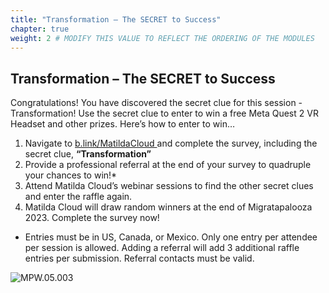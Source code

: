 ```yaml
---
title: "Transformation – The SECRET to Success" 
chapter: true
weight: 2 # MODIFY THIS VALUE TO REFLECT THE ORDERING OF THE MODULES
---
```

## Transformation – The SECRET to Success

Congratulations! You have discovered the secret clue for this session -  Transformation! Use the secret clue to enter to win a free Meta Quest 2 VR Headset and other prizes. Here’s how to enter to win…

1. Navigate to [b.link/MatildaCloud ](https://b.link/MatildaCloud "Matilda Cloud's MigrataPalooza Form") and complete the survey, including the secret clue, **“Transformation”**
2. Provide a professional referral at the end of your survey to quadruple your chances to win!*
3. Attend Matilda Cloud’s webinar sessions to find the other secret clues and enter the raffle again.
4. Matilda Cloud will draw random winners at the end of Migratapalooza 2023. Complete the survey now!

<!-- comment -->
* Entries must be in US, Canada, or Mexico. Only one entry per attendee per session is allowed. Adding a referral will add 3 additional raffle entries per submission. Referral contacts must be valid.

![MPW.05.003](/images/MPW.05.003.png)